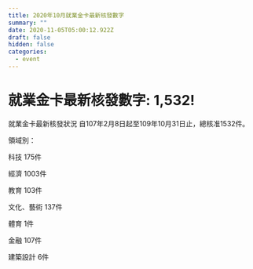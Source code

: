 ```yaml
---
title: 2020年10月就業金卡最新核發數字
summary: ""
date: 2020-11-05T05:00:12.922Z
draft: false
hidden: false
categories:
  - event
---
```

# 就業金卡最新核發數字: 1,532!

就業金卡最新核發狀況 自107年2月8日起至109年10月31日止，總核准1532件。 

領域別：

科技 175件

經濟 1003件

教育 103件

文化、藝術 137件

體育 1件

金融 107件

建築設計 6件